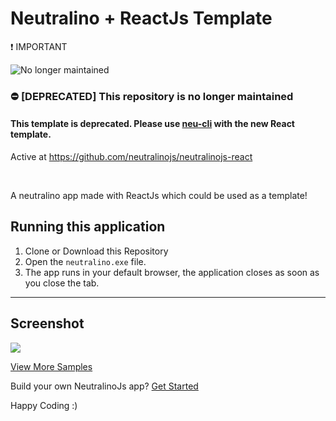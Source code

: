 # Neutralino + ReactJs Template

❗️ IMPORTANT

![No longer maintained](https://img.shields.io/badge/Maintenance-OFF-red.svg)
### :no_entry: [DEPRECATED] This repository is no longer maintained
#### This template is deprecated. Please use [neu-cli](https://neutralino.js.org/docs/#/tools/cli) with the new React template.
Active at https://github.com/neutralinojs/neutralinojs-react

&nbsp;
&nbsp;
&nbsp;


A neutralino app made with ReactJs which could be used as a template!

## Running this application 
1. Clone or Download this Repository
2. Open the `neutralino.exe` file.
3. The app runs in your default browser, the application closes as soon as you close the tab. 

<hr/>

## Screenshot

<img src="reactTemp.png">

[View More Samples](https://github.com/neutralinojs/neutralinojs-samples) <br/>

Build your own NeutralinoJs app? [Get Started](https://neutralinojs.github.io/docs/#/gettingstarted/quickstart)

Happy Coding :)

